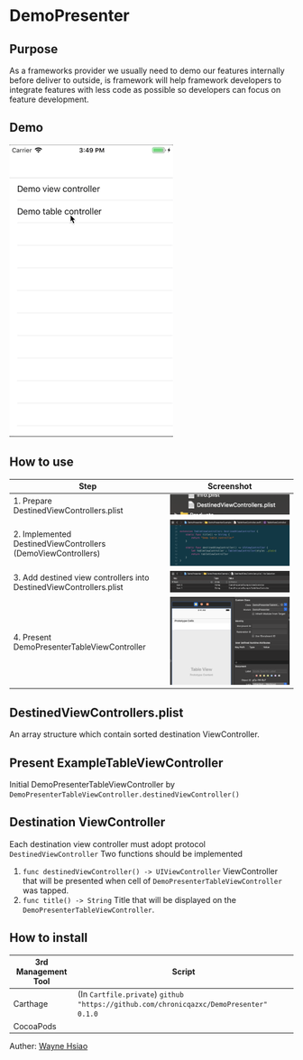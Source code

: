 # DemoPresenter

## Purpose
As a frameworks provider we usually need to demo our features internally before deliver to outside, is framework will help framework developers to integrate features with less code as possible so developers can focus on feature development.

## Demo
![](/.screenshots/demo.gif)

## How to use
| Step | Screenshot |
|--|--|
| 1. Prepare DestinedViewControllers.plist | ![](/.screenshots/PrepareDestinedViewControllers.png) |
| 2. Implemented DestinedViewControllers (DemoViewControllers) | ![](/.screenshots/DestinedViewController.png) |
| 3. Add destined view controllers into DestinedViewControllers.plist | ![](/.screenshots/DestinedViewControllers.png) |
| 4. Present DemoPresenterTableViewController | ![](/.screenshots/present.png) |

## DestinedViewControllers.plist
An array structure which contain sorted destination ViewController.

## Present ExampleTableViewController
Initial DemoPresenterTableViewController by ```DemoPresenterTableViewController.destinedViewController()```

## Destination ViewController
Each destination view controller must adopt protocol ```DestinedViewController```
Two functions should be implemented
1. ```func destinedViewController() -> UIViewController```
ViewController that will be presented when cell of ```DemoPresenterTableViewController``` was tapped.
2. ```func title() -> String```
Title that will be displayed on the ```DemoPresenterTableViewController```.

## How to install
| 3rd Management Tool | Script |
|--|--|
| Carthage | (In `Cartfile.private`) `github "https://github.com/chronicqazxc/DemoPresenter" 0.1.0` |
| CocoaPods ||


Auther: [Wayne Hsiao](mailto:chronicqazxc@gmail.com)
